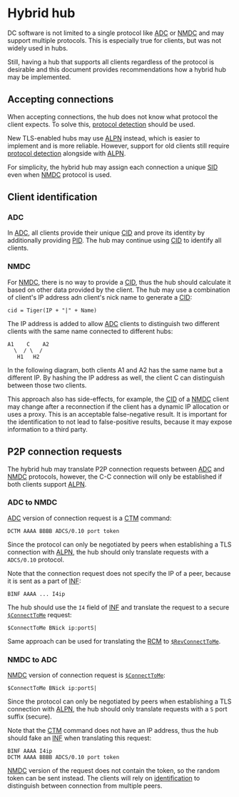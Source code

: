 # Hybrid hub

DC software is not limited to a single protocol like [ADC](./adc/ADC.txt) or [NMDC](./nmdc/nmdc.md)
and may support multiple protocols. This is especially true for clients, but was not widely
used in hubs.

Still, having a hub that supports all clients regardless of the protocol is desirable and
this document provides recommendations how a hybrid hub may be implemented.

## Accepting connections

When accepting connections, the hub does not know what protocol the client expects. To solve
this, [protocol detection](./protocol-detection.md) should be used.

New TLS-enabled hubs may use [ALPN](./alpn.md) instead, which is easier to implement and is
more reliable. However, support for old clients still require [protocol detection](./protocol-detection.md)
alongside with [ALPN](./alpn.md).

For simplicity, the hybrid hub may assign each connection a unique [SID](./adc/ADC.txt#session-id)
even when [NMDC](./nmdc/nmdc.md) protocol is used.

## Client identification

### ADC

In [ADC](./adc/ADC.txt), all clients provide their unique [CID](./adc/ADC.txt#client-id)
and prove its identity by additionally providing [PID](./adc/ADC.txt#private-id). The hub
may continue using [CID](./adc/ADC.txt#client-id) to identify all clients.

### NMDC

For [NMDC](./nmdc/nmdc.md), there is no way to provide a [CID](./adc/ADC.txt#client-id),
thus the hub should calculate it based on other data provided by the client. The hub
may use a combination of client's IP address adn client's nick name to generate a [CID](./adc/ADC.txt#client-id):

```
cid = Tiger(IP + "|" + Name)
```

The IP address is added to allow [ADC](./adc/ADC.txt) clients to distinguish two different
clients with the same name connected to different hubs:

```
A1    C    A2
  \  / \  /
   H1   H2
```

In the following diagram, both clients A1 and A2 has the same name but a different IP.
By hashing the IP address as well, the client C can distinguish between those two clients.

This approach also has side-effects, for example, the [CID](./adc/ADC.txt#client-id) of a
[NMDC](./nmdc/nmdc.md) client may change after a reconnection if the client has a dynamic
IP allocation or uses a proxy. This is an acceptable false-negative result. It is important
for the identification to not lead to false-positive results, because it may expose information
to a third party.

## P2P connection requests

The hybrid hub may translate P2P connection requests between [ADC](./adc/ADC.txt) and [NMDC](./nmdc/nmdc.md)
protocols, however, the C-C connection will only be established if both clients support
[ALPN](./alpn.md).

### ADC to NMDC

[ADC](./adc/ADC.txt) version of connection request is a [CTM](./adc/ADC.txt#ctm) command:
```
DCTM AAAA BBBB ADCS/0.10 port token
```

Since the protocol can only be negotiated by peers when establishing a TLS connection with
[ALPN](./alpn.md), the hub should only translate requests with a `ADCS/0.10` protocol.

Note that the connection request does not specify the IP of a peer, because it is sent
as a part of [INF](./adc/ADC.txt#inf):
```
BINF AAAA ... I4ip
```

The hub should use the `I4` field of [INF](./adc/ADC.txt#inf) and translate the request to
a secure [`$ConnectToMe`](./nmdc/nmdc.md#connecttome) request: 
```
$ConnectToMe BNick ip:portS|
```

Same approach can be used for translating the [RCM](./adc/ADC.txt#rcm) to [`$RevConnectToMe`](./nmdc/nmdc.md#revconnecttome).

### NMDC to ADC

[NMDC](./nmdc/nmdc.md) version of connection request is [`$ConnectToMe`](./nmdc/nmdc.md#connecttome):
```
$ConnectToMe BNick ip:portS|
```

Since the protocol can only be negotiated by peers when establishing a TLS connection with
[ALPN](./alpn.md), the hub should only translate requests with a `S` port suffix (secure).

Note that the [CTM](./adc/ADC.txt#ctm) command does not have an IP address, thus the hub
should fake an [INF](./adc/ADC.txt#inf) when translating this request:
```
BINF AAAA I4ip
DCTM AAAA BBBB ADCS/0.10 port token
```

[NMDC](./nmdc/nmdc.md) version of the request does not contain the token, so the random token
can be sent instead. The clients will rely on [identification](#client-identification) to
distinguish between connection from multiple peers.